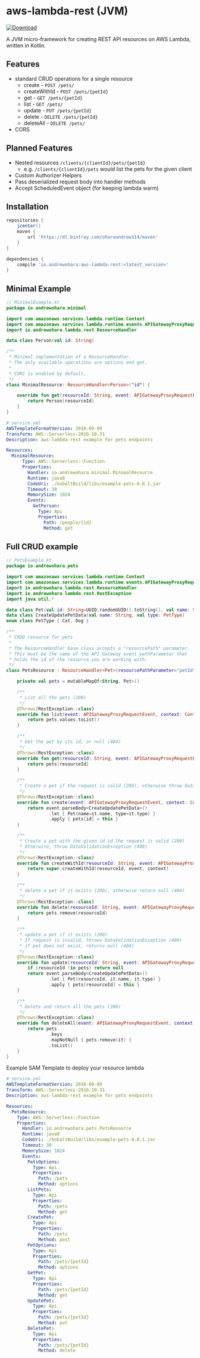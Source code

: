 # aws-lambda-rest (JVM)

[ ![Download](https://api.bintray.com/packages/oharaandrew314/maven/aws-lambda-rest/images/download.svg) ](https://bintray.com/oharaandrew314/maven/aws-lambda-rest/_latestVersion)

A JVM micro-framework for creating REST API resources on AWS Lambda, written in Kotlin.

## Features

- standard CRUD operations for a single resource
  - create - `POST /pets/`
  - createWithId - `POST /pets/{petId}`
  - get - `GET /pets/{petId}`
  - list - `GET /pets/`
  - update - `PUT /pets/{petId}`
  - delete - `DELETE /pets/{petId}`
  - deleteAll - `DELETE /pets/`
- CORS

## Planned Features

- Nested resources `/clients/{clientId}/pets/{petId}`
  - e.g. `/clients/{clientId}/pets` would list the pets for the given client
- Custom Authorizer Helpers
- Pass deserialized request body into handler methods
- Accept ScheduledEvent object (for keeping lambda warm)

## Installation

```groovy
repositories {
    jcenter()
    maven {
        url 'https://dl.bintray.com/oharaandrew314/maven'
    }
}

dependencies {
    compile 'io.andrewohara:aws-lambda-rest:<latest_version>'
}
```

## Minimal Example

```kotlin
// MinimalExample.kt
package io.andrewohara.minimal

import com.amazonaws.services.lambda.runtime.Context
import com.amazonaws.services.lambda.runtime.events.APIGatewayProxyRequestEvent
import io.andrewohara.lambda.rest.ResourceHandler

data class Person(val id: String)

/**
 * Minimal implementation of a ResourceHandler.
 * The only available operations are options and get.
 * 
 * CORS is enabled by default.
 */
class MinimalResource: ResourceHandler<Person>("id") {

    override fun get(resourceId: String, event: APIGatewayProxyRequestEvent, context: Context): Person? {
        return Person(resourceId)
    }
}
```

```yml
# service.yml
AWSTemplateFormatVersion: 2010-09-09
Transform: AWS::Serverless-2016-10-31
Description: aws-lambda-rest example for pets endpoints

Resources:
  MinimalResource:
      Type: AWS::Serverless::Function
      Properties:
        Handler: io.andrewohara.minimal.MinimalResource
        Runtime: java8
        CodeUri: ./kobaltBuild/libs/example-pets-0.0.1.jar
        Timeout: 30
        MemorySize: 1024
        Events:
          GetPerson:
            Type: Api
            Properties:
              Path: /people/{id}
              Method: get
```

## Full CRUD example

```kotlin
// PetsExample.kt
package io.andrewohara.pets

import com.amazonaws.services.lambda.runtime.Context
import com.amazonaws.services.lambda.runtime.events.APIGatewayProxyRequestEvent
import io.andrewohara.lambda.rest.ResourceHandler
import io.andrewohara.lambda.rest.RestException
import java.util.*

data class Pet(val id: String=UUID.randomUUID().toString(), val name: String, val type: PetType)
data class CreateUpdatePetData(val name: String, val type: PetType)
enum class PetType { Cat, Dog }

/**
 * CRUD resource for pets
 *
 * The ResourceHandler base class accepts a "resourcePath" parameter.
 * This must be the name of the API Gateway event pathParameter that
 * holds the id of the resource you are working with.
 */
class PetsResource : ResourceHandler<Pet>(resourcePathParameter="petId", enableCors=true) {

    private val pets = mutableMapOf<String, Pet>()

    /**
     * List all the pets (200)
     */
    @Throws(RestException::class)
    override fun list(event: APIGatewayProxyRequestEvent, context: Context): List<Pet> {
        return pets.values.toList()
    }

    /**
     * Get the pet by its id, or null (404)
     */
    @Throws(RestException::class)
    override fun get(resourceId: String, event: APIGatewayProxyRequestEvent, context: Context): Pet? {
        return pets[resourceId]
    }

    /**
     * Create a pet if the request is valid (200), otherwise throw DataValidationException (400)
     */
    @Throws(RestException::class)
    override fun create(event: APIGatewayProxyRequestEvent, context: Context): Pet {
        return event.parseBody<CreateUpdatePetData>()
                .let { Pet(name=it.name, type=it.type) }
                .apply { pets[id] = this }
    }

    /**
     * Create a pet with the given id id the request is valid (200)
     * Otherwise, throw DataValidationException (400)
     */
    @Throws(RestException::class)
    override fun createWithId(resourceId: String, event: APIGatewayProxyRequestEvent, context: Context): Pet {
        return super.createWithId(resourceId, event, context)
    }

    /**
     * delete a pet if it exists (200), otherwise return null (404)
     */
    @Throws(RestException::class)
    override fun delete(resourceId: String, event: APIGatewayProxyRequestEvent, context: Context): Pet? {
        return pets.remove(resourceId)
    }

    /**
     * update a pet if it exists (200)
     * If request is invalid, throws DataValidationException (400)
     * if pet does not exist, returns null (404)
     */
    @Throws(RestException::class)
    override fun update(resourceId: String, event: APIGatewayProxyRequestEvent, context: Context): Pet? {
        if (resourceId !in pets) return null
        return event.parseBody<CreateUpdatePetData>()
                .let { Pet(resourceId, it.name, it.type) }
                .apply { pets[resourceId] = this }
    }

    /**
     * Delete and return all the pets (200)
     */
    @Throws(RestException::class)
    override fun deleteAll(event: APIGatewayProxyRequestEvent, context: Context): List<Pet> {
        return pets
                .keys
                .mapNotNull { pets.remove(it) }
                .toList()
    }
}
```

Example SAM Template to deploy your resource lambda

```yml
# service.yml
AWSTemplateFormatVersion: 2010-09-09
Transform: AWS::Serverless-2016-10-31
Description: aws-lambda-rest example for pets endpoints

Resources:
  PetsResource:
    Type: AWS::Serverless::Function
    Properties:
      Handler: io.andrewohara.pets.PetsResource
      Runtime: java8
      CodeUri: ./kobaltBuild/libs/example-pets-0.0.1.jar
      Timeout: 30
      MemorySize: 1024
      Events:
        PetsOptions:
          Type: Api
          Properties:
            Path: /pets
            Method: options
        ListPets:
          Type: Api
          Properties:
            Path: /pets
            Method: get
        CreatePet:
          Type: Api
          Properties:
            Path: /pets
            Method: post
        PetOptions:
          Type: Api
          Properties:
            Path: /pets/{petId}
            Method: options
        GetPet:
          Type: Api
          Properties:
            Path: /pets/{petId}
            Method: get
        UpdatePet:
          Type: Api
          Properties:
            Path: /pets/{petId}
            Method: put
        DeletePet:
          Type: Api
          Properties:
            Path: /pets/{petId}
            Method: delete
```

